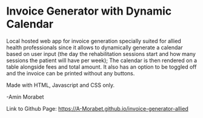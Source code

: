 
# Invoice Generator with Dynamic Calendar

Local hosted web app for invoice generation specially suited
for allied health professionals since it allows to dynamically
generate a calendar based on user input (the day the
rehabilitation sessions start and how many sessions the
patient will have per week); The calendar is then rendered
on a table alongside fees and total amount. It also has
an option to be toggled off and the invoice can be printed
without any buttons.

Made with HTML, Javascript and CSS only.

-Amin Morabet


Link to Github Page: https://A-Morabet.github.io/invoice-generator-allied